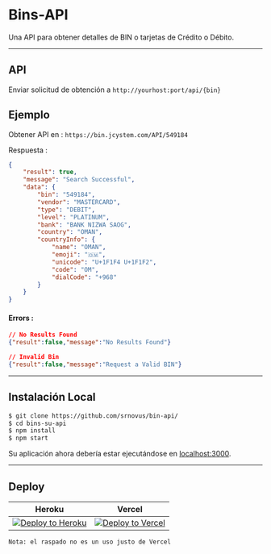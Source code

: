 # Bins-API

Una API para obtener detalles de BIN o tarjetas de Crédito o Débito.

---

## API

Enviar solicitud de obtención a `http://yourhost:port/api/{bin}`

## Ejemplo

Obtener API en : `https://bin.jcystem.com/API/549184`

Respuesta : 

```json
{
    "result": true,
    "message": "Search Successful",
    "data": {
        "bin": "549184",
        "vendor": "MASTERCARD",
        "type": "DEBIT",
        "level": "PLATINUM",
        "bank": "BANK NIZWA SAOG",
        "country": "OMAN",
        "countryInfo": {
            "name": "OMAN",
            "emoji": "🇴🇲",
            "unicode": "U+1F1F4 U+1F1F2",
            "code": "OM",
            "dialCode": "+968"
        }
    }
}
```

#### Errors :

```json
// No Results Found
{"result":false,"message":"No Results Found"}

// Invalid Bin
{"result":false,"message":"Request a Valid BIN"}
```

---

## Instalación Local

```bash
$ git clone https://github.com/srnovus/bin-api/
$ cd bins-su-api
$ npm install 
$ npm start
```

Su aplicación ahora debería estar ejecutándose en [localhost:3000](http://localhost:3000/).

---

## Deploy
| Heroku | Vercel |
| :---: | :---: |
| [![Deploy to Heroku](https://www.herokucdn.com/deploy/button.png)](https://heroku.com/deploy) | [![Deploy to Vercel](https://vercel.com/button)](https://vercel.com/import/project?template=https://github.com/srnovus/bin-api) |

`Nota: el raspado no es un uso justo de Vercel`
